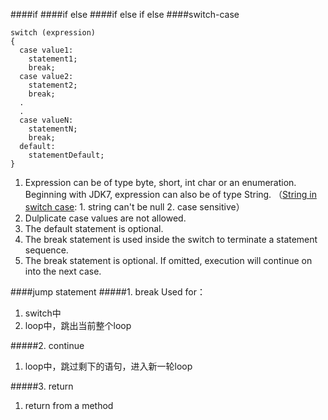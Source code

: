 ####if
####if else
####if else if else
####switch-case
```
switch (expression)
{
  case value1:
    statement1;
    break;
  case value2:
    statement2;
    break;
  .
  .
  case valueN:
    statementN;
    break;
  default:
    statementDefault;
}
```
1. Expression can be of type byte, short, int char or an enumeration. Beginning with JDK7, expression can also be of type String.
（[String in switch case](https://www.geeksforgeeks.org/string-in-switch-case-in-java/): 1. string can't be null 2. case sensitive）
2. Dulplicate case values are not allowed.
3. The default statement is optional.
4. The break statement is used inside the switch to terminate a statement sequence.
5. The break statement is optional. If omitted, execution will continue on into the next case.

####jump statement
#####1. break
Used for：
1. switch中 
2. loop中，跳出当前整个loop

#####2. continue
1. loop中，跳过剩下的语句，进入新一轮loop

#####3. return
1. return from a method